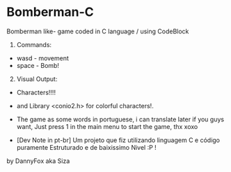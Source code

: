 # Bomberman-C
Bomberman like- game coded in C language / using CodeBlock

1. Commands:
- wasd - movement
- space - Bomb!

2. Visual Output:
- Characters!!!!
- and Library <conio2.h> for colorful characters!.

- The game as some words in portuguese, i can translate later if you guys want, Just press 1 in the main menu to start the game, thx xoxo
- [Dev Note in pt-br] Um projeto que fiz utilizando linguagem C e código puramente Estruturado e de baixissimo Nivel :P !

by DannyFox aka Siza
